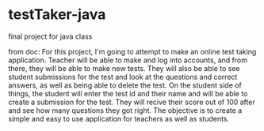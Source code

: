 # testTaker-java
final project for java class

from doc:
For this project, I'm going to attempt to make an online test taking application. Teacher will be able to make
and log into accounts, and from there, they will be able to make new tests. They will also be able to see student
submissions for the test and look at the questions and correct answers, as well as being able to delete the test.
On the student side of things, the student will enter the test id and their name and will be able to create a 
submission for the test. They will recive their score out of 100 after and see how many questions they got right.
The objective is to create a simple and easy to use application for teachers as well as students.
